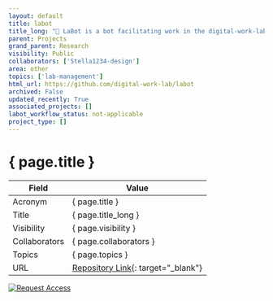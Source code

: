 ```yaml
---
layout: default
title: labot
title_long: "🤖 LaBot is a bot facilitating work in the digital-work-lab"
parent: Projects
grand_parent: Research
visibility: Public
collaborators: ['Stella1234-design']
area: other
topics: ['lab-management']
html_url: https://github.com/digital-work-lab/labot
archived: False
updated_recently: True
associated_projects: []
labot_workflow_status: not-applicable
project_type: []
---
```


# { page.title }

Field               | Value
------------------- | ----------------------------------
Acronym             | { page.title }
Title               | { page.title_long }
Visibility          | { page.visibility }
Collaborators       | { page.collaborators }
Topics              | { page.topics }
URL                 | [Repository Link](https://github.com/digital-work-lab/labot){: target="_blank"}

[![Request Access](https://img.shields.io/badge/Request-Access-blue?style=for-the-badge)](https://github.com/digital-work-lab/labot/issues/new?assignees=geritwagner&labels=access+request&template=request-repo-access.md&title=%5BAccess+Request%5D+Request+for+access+to+repository)

